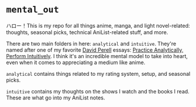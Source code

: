# `mental_out`
ハロー！This is my repo for all things anime, manga, and light novel-related: thoughts, seasonal picks, technical AniList-related stuff, and more.

There are two main folders in here: `analytical` and `intuitive`. They're named after one of my favorite [David Perell](https://perell.com/) essays: [Practice Analytically, Perform Intuitively](https://perell.com/essay/practice-analytically-perform-intuitively/). I think it's an incredible mental model to take into heart, even when it comes to appreciating a medium like anime.

`analytical` contains things related to my rating system, setup, and seasonal picks.

`intuitive` contains my thoughts on the shows I watch and the books I read. These are what go into my AniList notes.